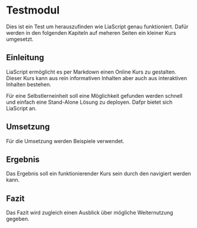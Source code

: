 # Testmodul
Dies ist ein Test um herauszufinden wie LiaScript genau funktioniert. Dafür werden in den folgenden Kapiteln auf meheren Seiten ein kleiner Kurs umgesetzt.

## Einleitung
LiaScript ermöglicht es per Markdown einen Online Kurs zu gestalten. Dieser Kurs kann aus rein informativen Inhalten aber auch aus interaktiven Inhalten bestehen.

Für eine Selbstlerneinheit soll eine Möglichkeit gefunden werden schnell und einfach eine Stand-Alone Lösung zu deployen.
Dafpr bietet sich LiaScript an.

## Umsetzung
Für die Umsetzung werden Beispiele verwendet.

## Ergebnis
Das Ergebnis soll ein funktionierender Kurs sein durch den navigiert werden kann.

## Fazit
Das Fazit wird zugleich einen Ausblick über mögliche Weiternutzung gegeben.